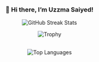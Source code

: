 <div align="center" style="margin: 20px 0;">
  <h3>👋 Hi there, I’m Uzzma Saiyed!</h3>

  <img src="https://streak-stats.demolab.com/?user=UzzmaSaiyed&count_private=true&theme=radical&border_radius=5" alt="GitHub Streak Stats"/>
  
  <br>

  <!-- 🏆 Trophy Section (Properly Centered) -->
  <p align="center">
    <img src="https://github-profile-trophy.vercel.app/?username=UzzmaSaiyed&theme=dracula&title=MultiLanguage,Repositories,Commits" alt="Trophy"/>
  </p>
  
  <br>

  <img src="https://github-readme-stats.vercel.app/api/top-langs/?username=UzzmaSaiyed&layout=compact&theme=tokyonight&border_radius=10&hide_progress=true&langs_count=8&hide=cmake,Blade,Ruby,Kotlin,Objective-c" alt="Top Languages"/>
</div>
